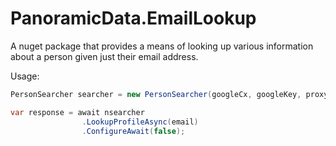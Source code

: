 # PanoramicData.EmailLookup

A nuget package that provides a means of looking
up various information about a person given just
their email address.

Usage: 

```C#
PersonSearcher searcher = new PersonSearcher(googleCx, googleKey, proxyCurlKey)

var response = await nsearcher
				.LookupProfileAsync(email)
				.ConfigureAwait(false);
```

